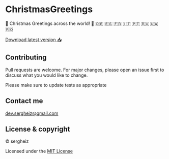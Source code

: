 # ChristmasGreetings
🎅 Christmas Greetings across the world! 🏴󠁧󠁢󠁥󠁮󠁧󠁿 🇩🇪 🇪🇸 🇫🇷 🇮🇹 🇵🇹 🇷🇺 🇺🇦 🇷🇴 

[Download latest version 📥](https://github.com/sergheiz/ChristmasGreeting/raw/main/app-debug.apk)

## Contributing
Pull requests are welcome. For major changes, please open an issue first to discuss what you would like to change.

Please make sure to update tests as appropriate

## Contact me

dev.sergheiz@gmail.com

## License & copyright

© sergheiz

Licensed under the [MIT License](https://github.com/sergheiz/ChristmasGreeting/blob/main/LICENSE)

